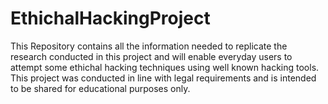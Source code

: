 # EthichalHackingProject
This Repository contains all the information needed to replicate the research conducted in this project and will enable everyday users to attempt some ethichal hacking techniques using well known hacking tools. This project was conducted in line with legal requirements and is intended to be shared for educational purposes only.
